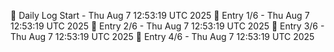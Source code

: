 📅 Daily Log Start - Thu Aug  7 12:53:19 UTC 2025
📌 Entry 1/6 - Thu Aug  7 12:53:19 UTC 2025
📌 Entry 2/6 - Thu Aug  7 12:53:19 UTC 2025
📌 Entry 3/6 - Thu Aug  7 12:53:19 UTC 2025
📌 Entry 4/6 - Thu Aug  7 12:53:19 UTC 2025
